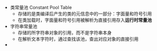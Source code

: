 - 类常量池 Constant Pool Table
	- 存储的是类编译后产生的类的元信息中的一部分：字面量和符号引用
	- 在类加载时，字面量和符号引用被解析为直接引用存入**运行时常量池**
- 字符串常量池
	- 存储的所字符串对象的引用，而不是字符串本身
	- 在解析文本字符时，通过查找该池，查出对应对象的直接引用
-